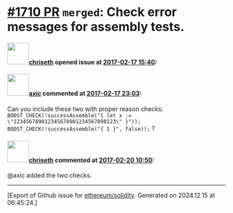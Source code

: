 # [\#1710 PR](https://github.com/ethereum/solidity/pull/1710) `merged`: Check error messages for assembly tests.

#### <img src="https://avatars.githubusercontent.com/u/9073706?v=4" width="50">[chriseth](https://github.com/chriseth) opened issue at [2017-02-17 15:40](https://github.com/ethereum/solidity/pull/1710):



#### <img src="https://avatars.githubusercontent.com/u/20340?v=4" width="50">[axic](https://github.com/axic) commented at [2017-02-17 23:03](https://github.com/ethereum/solidity/pull/1710#issuecomment-280790575):

Can you include these two with proper reason checks:
`BOOST_CHECK(!successAssemble("{ let x := \"123456789012345678901234567890123\" }"));`
`BOOST_CHECK(!successAssemble("{ 1 }", false));`
?

#### <img src="https://avatars.githubusercontent.com/u/9073706?v=4" width="50">[chriseth](https://github.com/chriseth) commented at [2017-02-20 10:50](https://github.com/ethereum/solidity/pull/1710#issuecomment-281047580):

@axic added the two checks.


-------------------------------------------------------------------------------



[Export of Github issue for [ethereum/solidity](https://github.com/ethereum/solidity). Generated on 2024.12.15 at 06:45:24.]

